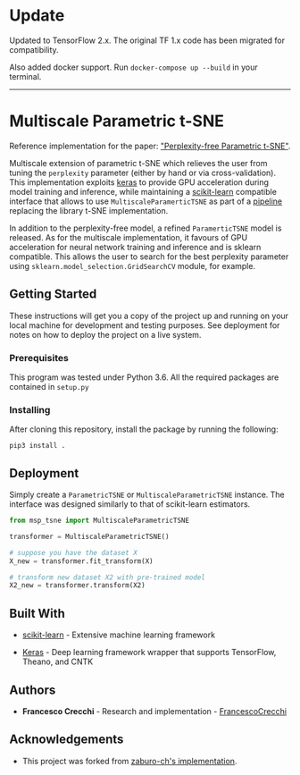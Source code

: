 
# Update

Updated to TensorFlow 2.x. The original TF 1.x code has been migrated for compatibility. 

Also added docker support. Run `docker-compose up --build` in your terminal.


---


# Multiscale Parametric t-SNE
Reference implementation for the paper: ["Perplexity-free Parametric t-SNE"](#).

Multiscale extension of parametric t-SNE which relieves the user from tuning the `perplexity` parameter (either by hand or via cross-validation).
This implementation exploits [keras](https://keras.io/) to provide GPU acceleration during model training and inference, while maintaining a [scikit-learn](https://scikit-learn.org/)
compatible interface that allows to use `MultiscaleParamerticTSNE` as part of a [pipeline](https://scikit-learn.org/stable/modules/compose.html#combining-estimators) replacing the library t-SNE implementation.

In addition to the perplexity-free model, a refined `ParamerticTSNE` model is released.
As for the multiscale implementation, it favours of GPU acceleration for neural network training and inference and is sklearn compatible. This allows the user to search for the best perplexity parameter using `sklearn.model_selection.GridSearchCV` module, for example.      

## Getting Started

These instructions will get you a copy of the project up and running on your local machine for development and testing purposes. See deployment for notes on how to deploy the project on a live system.

### Prerequisites

This program was tested under Python 3.6. All the required packages are contained in `setup.py`

### Installing

After cloning this repository, install the package by running the following:

```
pip3 install .
```

## Deployment

Simply create a `ParametricTSNE` or `MultiscaleParametricTSNE` instance. The interface was designed similarly to that of scikit-learn estimators.

```python
from msp_tsne import MultiscaleParametricTSNE

transformer = MultiscaleParametricTSNE()

# suppose you have the dataset X
X_new = transformer.fit_transform(X)

# transform new dataset X2 with pre-trained model
X2_new = transformer.transform(X2)
```

## Built With

- [scikit-learn](http://scikit-learn.org/stable/) - Extensive machine learning framework

- [Keras](https://keras.io) - Deep learning framework wrapper that supports TensorFlow, Theano, and CNTK

## Authors

- __Francesco Crecchi__ - Research and implementation - [FrancescoCrecchi](https://github.com/FrancescoCrecchi)

## Acknowledgements

- This project was forked from [zaburo-ch's implementation](https://github.com/zaburo-ch/Parametric-t-SNE-in-Keras).
